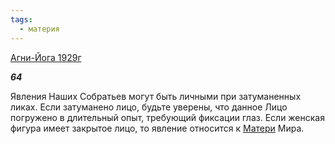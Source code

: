 ```yaml
---
tags:
  - материя
---
```

[Агни-Йога 1929г](https://127.0.0.1:4002/agni/1929)

___64___

Явления Наших Собратьев могут быть личными при затуманенных ликах. Если затуманено лицо, будьте уверены, что данное Лицо погружено в длительный опыт, требующий фиксации глаз. Если женская фигура имеет закрытое лицо, то явление относится к [Матери](../../../tags/#материя) Мира.